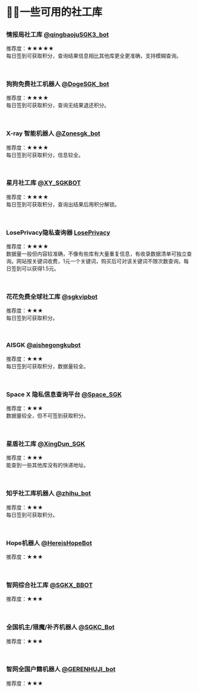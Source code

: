 ﻿# 🕵️‍♂️一些可用的社工库

##

### 情报局社工库 [@qingbaojuSGK3_bot](https://t.me/qingbaojuSGK3_bot?start=NTgzNzg1NTEy)

推荐度：★★★★★<br>
每日签到可获取积分，查询结果信息相比其他库更全更准确，支持模糊查询。

<br>

### 狗狗免费社工机器人 [@DogeSGK_bot](https://t.me/DogeSGK_bot?start=583785512)

推荐度：★★★★<br>
每日签到可获取积分，查询无结果退还积分。

<br>

### X-ray 智能机器人 [@Zonesgk_bot](https://t.me/Zonesgk_bot?start=TZUYZTTPQ)

推荐度：★★★★<br>
每日签到可获取积分，信息较全。

<br>

### 星月社工库 [@XY_SGKBOT](https://t.me/XY_SGKBOT?start=583785512)

推荐度：★★★★<br>
每日签到可获取积分，查询出结果后用积分解锁。

<br>

### LosePrivacy隐私查询器 [LosePrivacy](https://loseprivacy.sbs?lp=NDMzNDM1)

推荐度：★★★★<br>
数据量一般但内容较准确，不像有些库有大量重复信息，有收录数据清单可独立查询。网站按关键词收费，1元一个关键词，购买后可对该关键词不限次数查询。每日签到可以获得1.5元。

<br>

### 花花免费全球社工库 [@sgkvipbot](https://t.me/sgkvipbot?start=vip_1206966)

推荐度：★★★<br>
每日签到可获取积分。

<br>

### AISGK [@aishegongkubot](https://t.me/aishegongkubot?start=AISGK_QZJLDFBP)

推荐度：★★★<br>
每日签到可获取积分，数据量较全。

<br>

### Space X 隐私信息查询平台 [@Space_SGK](https://t.me/SpaceSGK_bot?start=cGgfsuNtF7)

推荐度：★★★<br>
数据量较全，但不可签到获取积分。

<br>

### 星盾社工库 [@XingDun_SGK](https://t.me/XingDun2Bot?start=1gxMd0h)

推荐度：★★★<br>
能查到一些其他库没有的快递地址。

<br>

### 知乎社工库机器人 [@zhihu_bot](https://t.me/zhihu_bot?start=ZHIHU_RZICPQRJ)

推荐度：★★★<br>
每日签到可获取积分。

<br>

### Hope机器人 [@HereisHopeBot](https://t.me/HereisHopeBot?start=583785512)


推荐度：★★★<br>


<br> 

### 智网综合社工库 [@SGKX_BBOT](https://t.me/SGKX_BBOT?start=qr4mnWQdL2Wx)


推荐度：★★★<br>

<br> 

### 全国机主/猎魔/补齐机器人 [@SGKC_Bot](https://t.me/SGKC_Bot?start=NImYcjK2)

推荐度：★★★<br>


<br>

### 智网全国户籍机器人 [@GERENHUJI_bot](https://t.me/GERENHUJI_bot?start=tQCN63Fi)

推荐度：★★★<br>


<br>

